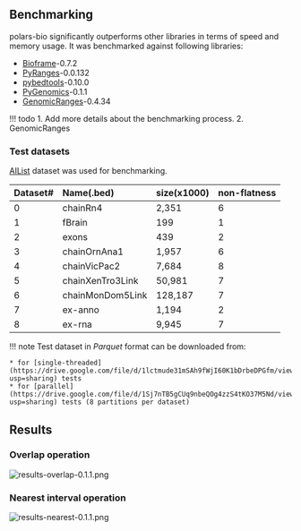 ## Benchmarking
polars-bio significantly outperforms other libraries in terms of speed and memory usage.
It was benchmarked against following libraries:

- [Bioframe](https://github.com/open2c/bioframe)-0.7.2
- [PyRanges](https://github.com/pyranges/pyranges)-0.0.132
- [pybedtools](https://github.com/daler/pybedtools)-0.10.0
- [PyGenomics](https://gitlab.com/gtamazian/pygenomics)-0.1.1
- [GenomicRanges](https://github.com/BiocPy/GenomicRanges)-0.4.34

!!! todo
    1. Add more details about the benchmarking process.
    2. GenomicRanges

### Test datasets
[AIList](https://github.com/databio/AIList) dataset was used for benchmarking.

|Dataset#  |Name(.bed)        |size(x1000) |non-flatness |
|:---------|:-----------------|:-----------|:------------|
|0         |chainRn4          |2,351       |6            |
|1         |fBrain            |199         |1            |
|2         |exons             |439         |2            |
|3         |chainOrnAna1      |1,957       |6            |
|4         |chainVicPac2      |7,684       |8            |
|5         |chainXenTro3Link  |50,981      |7            |
|6         |chainMonDom5Link  |128,187     |7            |
|7         |ex-anno           |1,194       |2            |
|8         |ex-rna            |9,945       |7            |

!!! note
    Test dataset in *Parquet* format can be downloaded from:

    * for [single-threaded](https://drive.google.com/file/d/1lctmude31mSAh9fWjI60K1bDrbeDPGfm/view?usp=sharing) tests
    * for [parallel](https://drive.google.com/file/d/1Sj7nTB5gCUq9nbeQOg4zzS4tKO37M5Nd/view?usp=sharing) tests (8 partitions per dataset)
## Results
### Overlap operation
![results-overlap-0.1.1.png](assets/results-overlap-0.1.1.png)

### Nearest interval operation
![results-nearest-0.1.1.png](assets/results-nearest-0.1.1.png)
